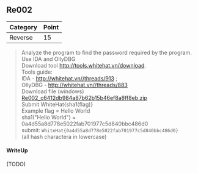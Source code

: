 ## Re002

| Category | Point |
| --- | --- |
| Reverse | 15 |

> Analyze the program to find the password required by the program.  <br>
> Use IDA and OllyDBG   <br>
> Download tool  http://tools.whitehat.vn/download. <br>
> Tools guide:  <br>
>     IDA - http://whitehat.vn//threads/913 ;  <br>
>     OllyDBG - http://whitehat.vn//threads/883 <br>
> Download file (windows)  <br>
> [Re002_c6412db984a87b62b15b46ef8a8ff8eb.zip](./Re002_c6412db984a87b62b15b46ef8a8ff8eb.zip) <br>
> Submit WhiteHat{sha1(flag)} <br>
> Example flag = Hello World <br>
> sha1("Hello World") = 0a4d55a8d778e5022fab701977c5d840bbc486d0 <br>
> submit: `WhiteHat{0a4d55a8d778e5022fab701977c5d840bbc486d0}` <br>
> (all hash charactera in lowercase) <br>

#### WriteUp

(TODO)

